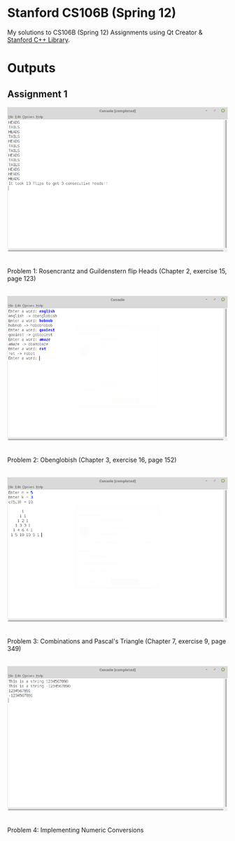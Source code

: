 # Stanford CS106B (Spring 12)
My solutions to CS106B (Spring 12) Assignments using Qt Creator & [Stanford C++ Library](https://stanford.edu/~stepp/cppdoc/).


# Outputs

## Assignment 1

<p align="center">
  <img src="output-screenshots/1-1.png" />
  <figcaption><br>Problem 1: Rosencrantz and Guildenstern flip Heads (Chapter 2, exercise 15, page 123)<br><br></figcaption>
</p>

<p align="center">
  <img src="output-screenshots/1-2.png" />
  <figcaption><br>Problem 2: Obenglobish (Chapter 3, exercise 16, page 152)<br><br></figcaption>
</p>

<p align="center">
  <img src="output-screenshots/1-3.png" />
  <figcaption><br>Problem 3: Combinations and Pascal's Triangle (Chapter 7, exercise 9, page 349)<br><br></figcaption>
</p>

<p align="center">
  <img src="output-screenshots/1-4.png" />
  <figcaption><br>Problem 4: Implementing Numeric Conversions<br><br></figcaption>
</p>